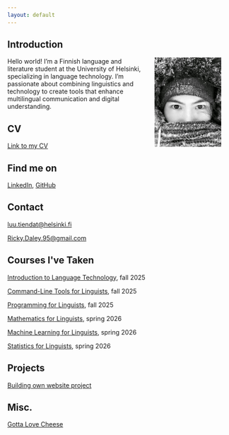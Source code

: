```yaml
---
layout: default
---
```


## Introduction

<img src="assets/images/49F9DB51-6F57-46F5-9CEC-0BC5B3C09318.jpeg" alt="Photo" hspace="20" width="30%" align="right"/> Hello world! I’m a Finnish language and literature student at the University of Helsinki, specializing in language technology. I’m passionate about combining linguistics and technology to create tools that enhance multilingual communication and digital understanding.

## CV
<a href="assets/documents/CV - NLP Engineer.pdf" target="_blank">Link to my CV</a>

## Find me on

[LinkedIn](https://www.linkedin.com/in/ricky-daley-482394b7/), [GitHub](https://github.com/RickyDaley)

## Contact

luu.tiendat@helsinki.fi

Ricky.Daley.95@gmail.com

## Courses I've Taken

[Introduction to Language Technology](https://studies.helsinki.fi/kurssit/toteutus/hy-opt-cur-2526-43b8f122-8ca2-453b-addd-cbfd756c3306/KIK-405), fall 2025

[Command-Line Tools for Linguists](https://studies.helsinki.fi/kurssit/toteutus/hy-opt-cur-2526-261401a1-c550-4436-91b9-7edf4a1a3b57/KIK-LG221), fall 2025

[Programming for Linguists](https://studies.helsinki.fi/kurssit/toteutus/hy-opt-cur-2526-2b1a1c0f-9701-4397-9e19-ab80b0c87af4/KIK-LG208), fall 2025

[Mathematics for Linguists](https://studies.helsinki.fi/kurssit/toteutus/hy-opt-cur-2526-e7622986-09b2-4dee-a67e-ceec2009389d/KIK-LG209), spring 2026

[Machine Learning for Linguists](https://studies.helsinki.fi/kurssit/toteutus/hy-opt-cur-2526-6baf2c75-648b-46ee-94e3-b8e47f50083f/LDA-T317), spring 2026

[Statistics for Linguists](https://studies.helsinki.fi/courses/course-implementation/hy-opt-cur-2526-b0e19397-66f9-4889-8375-4aa61f3a09df), spring 2026

## Projects
[Building own website project](https://www.RickyDaley.github.io)

## Misc.

[Gotta Love Cheese](https://en.wikipedia.org/wiki/Cheese) 
